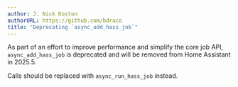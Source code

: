 ```yaml
---
author: J. Nick Koston
authorURL: https://github.com/bdraco
title: "Deprecating `async_add_hass_job`"
---
```


As part of an effort to improve performance and simplify the core job API, `async_add_hass_job` is deprecated and will be removed from Home Assistant in 2025.5.

Calls should be replaced with `async_run_hass_job` instead.